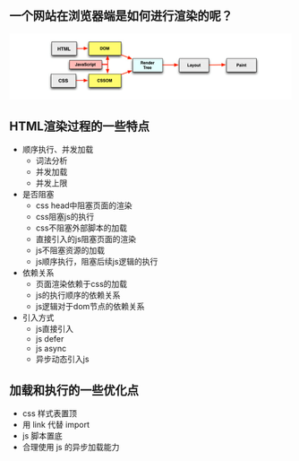 ## 一个网站在浏览器端是如何进行渲染的呢？

![image-20200805154445446](_v_images/image-20200805154445446.png)

## HTML渲染过程的一些特点

- 顺序执行、并发加载
  - 词法分析
  - 并发加载
  - 并发上限
- 是否阻塞
  - css head中阻塞页面的渲染
  - css阻塞js的执行
  - css不阻塞外部脚本的加载
  - 直接引入的js阻塞页面的渲染
  - js不阻塞资源的加载
  - js顺序执行，阻塞后续js逻辑的执行
- 依赖关系
  - 页面渲染依赖于css的加载
  - js的执行顺序的依赖关系
  - js逻辑对于dom节点的依赖关系
- 引入方式
  - js直接引入
  - js defer
  - js async
  - 异步动态引入js

## 加载和执行的一些优化点

- css 样式表置顶
- 用 link 代替 import
- js 脚本置底
- 合理使用 js 的异步加载能力